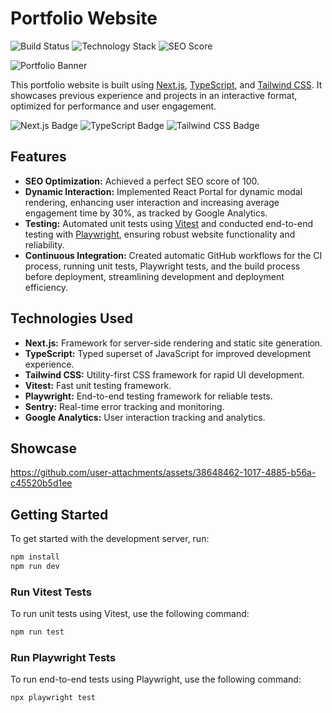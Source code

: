 # Portfolio Website

![Build Status](https://img.shields.io/github/actions/workflow/status/moSaeed15/my-portfolio/test.yml)
![Technology Stack](https://img.shields.io/badge/Technology-Next.js%2C%20TypeScript%2C%20Tailwind%20CSS-blue?style=flat-square)
![SEO Score](https://img.shields.io/badge/SEO%20Score-100%25-green?style=flat-square)


![Portfolio Banner](https://github.com/user-attachments/assets/d84e091c-2910-46e4-8461-ae9b1a350527)

This portfolio website is built using [Next.js](https://nextjs.org/), [TypeScript](https://www.typescriptlang.org/), and [Tailwind CSS](https://tailwindcss.com/). It showcases previous experience and projects in an interactive format, optimized for performance and user engagement.

![Next.js Badge](https://img.shields.io/badge/Next.js-000000?style=for-the-badge&logo=next.js&logoColor=white)
![TypeScript Badge](https://img.shields.io/badge/TypeScript-007ACC?style=for-the-badge&logo=typescript&logoColor=white)
![Tailwind CSS Badge](https://img.shields.io/badge/Tailwind%20CSS-06B6D4?style=for-the-badge&logo=tailwindcss&logoColor=white)

## Features

- **SEO Optimization:** Achieved a perfect SEO score of 100.
- **Dynamic Interaction:** Implemented React Portal for dynamic modal rendering, enhancing user interaction and increasing average engagement time by 30%, as tracked by Google Analytics.
- **Testing:** Automated unit tests using [Vitest](https://vitest.dev/) and conducted end-to-end testing with [Playwright](https://playwright.dev/), ensuring robust website functionality and reliability.
- **Continuous Integration:** Created automatic GitHub workflows for the CI process, running unit tests, Playwright tests, and the build process before deployment, streamlining development and deployment efficiency.

## Technologies Used

- **Next.js:** Framework for server-side rendering and static site generation.
- **TypeScript:** Typed superset of JavaScript for improved development experience.
- **Tailwind CSS:** Utility-first CSS framework for rapid UI development.
- **Vitest:** Fast unit testing framework.
- **Playwright:** End-to-end testing framework for reliable tests.
- **Sentry:** Real-time error tracking and monitoring.
- **Google Analytics:** User interaction tracking and analytics.

## Showcase


https://github.com/user-attachments/assets/38648462-1017-4885-b56a-c45520b5d1ee



## Getting Started

To get started with the development server, run:

```bash
npm install
npm run dev

```

### Run Vitest Tests

To run unit tests using Vitest, use the following command:


```bash
npm run test
```

### Run Playwright Tests
To run end-to-end tests using Playwright, use the following command:

```bash
npx playwright test
```



